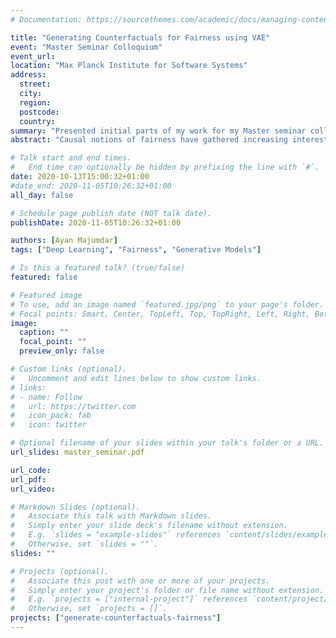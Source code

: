 ```yaml
---
# Documentation: https://sourcethemes.com/academic/docs/managing-content/

title: "Generating Counterfactuals for Fairness using VAE"
event: "Master Seminar Colloquium"
event_url:
location: "Max Planck Institute for Software Systems"
address:
  street:
  city:
  region:
  postcode:
  country:
summary: "Presented initial parts of my work for my Master seminar colloquium."
abstract: "Causal notions of fairness have gathered increasing interest in recent years. Along with it, there have been suggestions of using deep learning models to approximate the causal process. We explore a similar direction in using deep generative models to approximate counterfactual quantities that are used in causal fairness. We show how we can use our method to audit existing systems for fairness, and also train a fair predictive model."

# Talk start and end times.
#   End time can optionally be hidden by prefixing the line with `#`.
date: 2020-10-13T15:00:32+01:00
#date_end: 2020-11-05T10:26:32+01:00
all_day: false

# Schedule page publish date (NOT talk date).
publishDate: 2020-11-05T10:26:32+01:00

authors: [Ayan Majumdar]
tags: ["Deep Learning", "Fairness", "Generative Models"]

# Is this a featured talk? (true/false)
featured: false

# Featured image
# To use, add an image named `featured.jpg/png` to your page's folder. 
# Focal points: Smart, Center, TopLeft, Top, TopRight, Left, Right, BottomLeft, Bottom, BottomRight.
image:
  caption: ""
  focal_point: ""
  preview_only: false

# Custom links (optional).
#   Uncomment and edit lines below to show custom links.
# links:
# - name: Follow
#   url: https://twitter.com
#   icon_pack: fab
#   icon: twitter

# Optional filename of your slides within your talk's folder or a URL.
url_slides: master_seminar.pdf

url_code:
url_pdf:
url_video:

# Markdown Slides (optional).
#   Associate this talk with Markdown slides.
#   Simply enter your slide deck's filename without extension.
#   E.g. `slides = "example-slides"` references `content/slides/example-slides.md`.
#   Otherwise, set `slides = ""`.
slides: ""

# Projects (optional).
#   Associate this post with one or more of your projects.
#   Simply enter your project's folder or file name without extension.
#   E.g. `projects = ["internal-project"]` references `content/project/deep-learning/index.md`.
#   Otherwise, set `projects = []`.
projects: ["generate-counterfactuals-fairness"]
---
```

